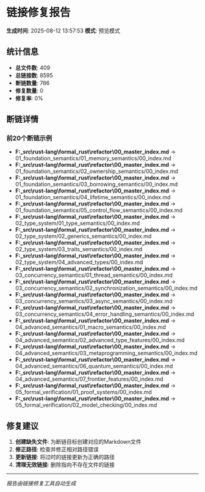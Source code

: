 ﻿# 链接修复报告

**生成时间**: 2025-08-12 13:57:53
**模式**: 预览模式

## 统计信息

- **总文件数**: 409
- **总链接数**: 8595
- **断链数量**: 786
- **修复数量**: 0
- **修复率**: 0%

## 断链详情

### 前20个断链示例
- **F:\_src\rust-lang\formal_rust\refactor\00_master_index.md** -> 01_foundation_semantics/01_memory_semantics/00_index.md
- **F:\_src\rust-lang\formal_rust\refactor\00_master_index.md** -> 01_foundation_semantics/02_ownership_semantics/00_index.md
- **F:\_src\rust-lang\formal_rust\refactor\00_master_index.md** -> 01_foundation_semantics/03_borrowing_semantics/00_index.md
- **F:\_src\rust-lang\formal_rust\refactor\00_master_index.md** -> 01_foundation_semantics/04_lifetime_semantics/00_index.md
- **F:\_src\rust-lang\formal_rust\refactor\00_master_index.md** -> 01_foundation_semantics/05_control_flow_semantics/00_index.md
- **F:\_src\rust-lang\formal_rust\refactor\00_master_index.md** -> 02_type_system/01_type_semantics/00_index.md
- **F:\_src\rust-lang\formal_rust\refactor\00_master_index.md** -> 02_type_system/02_generics_semantics/00_index.md
- **F:\_src\rust-lang\formal_rust\refactor\00_master_index.md** -> 02_type_system/03_traits_semantics/00_index.md
- **F:\_src\rust-lang\formal_rust\refactor\00_master_index.md** -> 02_type_system/04_advanced_types/00_index.md
- **F:\_src\rust-lang\formal_rust\refactor\00_master_index.md** -> 03_concurrency_semantics/01_thread_semantics/00_index.md
- **F:\_src\rust-lang\formal_rust\refactor\00_master_index.md** -> 03_concurrency_semantics/02_synchronization_semantics/00_index.md
- **F:\_src\rust-lang\formal_rust\refactor\00_master_index.md** -> 03_concurrency_semantics/03_async_semantics/00_index.md
- **F:\_src\rust-lang\formal_rust\refactor\00_master_index.md** -> 03_concurrency_semantics/04_error_handling_semantics/00_index.md
- **F:\_src\rust-lang\formal_rust\refactor\00_master_index.md** -> 04_advanced_semantics/01_macro_semantics/00_index.md
- **F:\_src\rust-lang\formal_rust\refactor\00_master_index.md** -> 04_advanced_semantics/02_advanced_type_features/00_index.md
- **F:\_src\rust-lang\formal_rust\refactor\00_master_index.md** -> 04_advanced_semantics/03_metaprogramming_semantics/00_index.md
- **F:\_src\rust-lang\formal_rust\refactor\00_master_index.md** -> 04_advanced_semantics/06_quantum_semantics/00_index.md
- **F:\_src\rust-lang\formal_rust\refactor\00_master_index.md** -> 04_advanced_semantics/07_frontier_features/00_index.md
- **F:\_src\rust-lang\formal_rust\refactor\00_master_index.md** -> 05_formal_verification/01_proof_systems/00_index.md
- **F:\_src\rust-lang\formal_rust\refactor\00_master_index.md** -> 05_formal_verification/02_model_checking/00_index.md

## 修复建议

1. **创建缺失文件**: 为断链目标创建对应的Markdown文件
2. **修正路径**: 检查并修正相对路径错误
3. **更新链接**: 将过时的链接更新为正确的路径
4. **清理无效链接**: 删除指向不存在文件的链接

---
*报告由链接修复工具自动生成*
